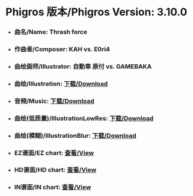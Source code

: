 
# Phigros 版本/Phigros Version:  3.10.0

- ### __曲名/Name:  Thrash force__

- ### __作曲者/Composer:  KAH vs. E0ri4__

- ### __曲绘画师/Illustrator:  自動車 原付 vs. GAMEBAKA__

- ### __曲绘/Illustration:  [下载/Download](https://github.com/Po6647A/WebAssests/releases/download/3.10.0/986.png)__

- ### __音频/Music:  [下载/Download](https://github.com/Po6647A/WebAssests/releases/download/3.10.0/1686.ogg)__

- ### __曲绘(低质量)/IllustrationLowRes:  [下载/Download](https://github.com/Po6647A/WebAssests/releases/download/3.10.0/1478.png)__

- ### __曲绘(模糊)/IllustrationBlur:  [下载/Download](https://github.com/Po6647A/WebAssests/releases/download/3.10.0/0)__


- ### __EZ谱面/EZ chart:  [查看/View](./EZ.json/index.html)__

- ### __HD谱面/HD chart:  [查看/View](./HD.json/index.html)__

- ### __IN谱面/IN chart:  [查看/View](./IN.json/index.html)__
